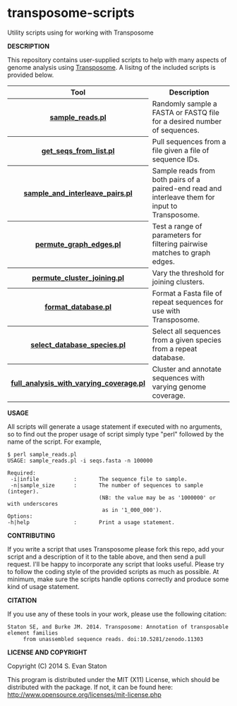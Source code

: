 transposome-scripts
===================

Utility scripts using for working with Transposome

**DESCRIPTION**

This repository contains user-supplied scripts to help with many aspects of genome analysis using [Transposome](https://github.com/sestaton/Transposome). A lisitng of the included scripts is provided below.

<table>
<tr><th>Tool</th><th>Description</th></tr>
<tr><th><a href="https://github.com/sestaton/transposome-scripts/blob/master/sample_reads.pl">sample_reads.pl</a></th><td>Randomly sample a FASTA or FASTQ file for a desired number of sequences.</td></tr>
<tr><th><a href="https://github.com/sestaton/transposome-scripts/blob/master/get_seqs_from_list.pl">get_seqs_from_list.pl</a></th><td>Pull sequences from a file given a file of sequence IDs.</td></tr>
<tr><th><a href="https://github.com/sestaton/transposome-scripts/blob/master/sample_and_interleave_pairs.pl">sample_and_interleave_pairs.pl</a></th><td>Sample reads from both pairs of a paired-end read and interleave them for input to Transposome.</td></tr>
<tr><th><a href="https://github.com/sestaton/transposome-scripts/blob/master/permute_graph_edges.pl">permute_graph_edges.pl</a></th><td>Test a range of parameters for filtering pairwise matches to graph edges.</td></tr>
<tr><th><a href="https://github.com/sestaton/transposome-scripts/blob/master/permute_cluster_joining.pl">permute_cluster_joining.pl</a></th><td>Vary the threshold for joining clusters.</td></tr>
<tr><th><a href="https://github.com/sestaton/transposome-scripts/blob/master/format_database.pl">format_database.pl</a></th><td>Format a Fasta file of repeat sequences for use with Transposome.</td></tr>
<tr><th><a href="https://github.com/sestaton/transposome-scripts/blob/master/select_database_species.pl">select_database_species.pl</a></th><td>Select all sequences from a given species from a repeat database.</td></tr>
<tr><th><a href="https://github.com/sestaton/transposome-scripts/blob/master/full_analysis_with_varying_coverage.pl">full_analysis_with_varying_coverage.pl</a></th><td>Cluster and annotate sequences with varying genome coverage.</td></tr>
</table>

**USAGE**

All scripts will generate a usage statement if executed with no arguments, so to find out the proper usage of script simply type "perl" followed by the name of the script. For example,

    $ perl sample_reads.pl 
    USAGE: sample_reads.pl -i seqs.fasta -n 100000 
    
    Required:
     -i|infile           :       The sequence file to sample.
     -n|sample_size      :       The number of sequences to sample (integer).
                                 (NB: the value may be as '1000000' or with underscores
                                  as in '1_000_000').
    Options:
    -h|help              :       Print a usage statement.

**CONTRIBUTING**

If you write a script that uses Transposome please fork this repo, add your script and a description of it to the table above, and then send a pull request. I'll be happy to incorporate any script that looks useful. Please try to follow the coding style of the provided scripts as much as possible. At minimum, make sure the scripts handle options correctly and produce some kind of usage statement.

**CITATION**

If you use any of these tools in your work, please use the following citation: 

    Staton SE, and Burke JM. 2014. Transposome: Annotation of transposable element families
         from unassembled sequence reads. doi:10.5281/zenodo.11303

**LICENSE AND COPYRIGHT**

Copyright (C) 2014 S. Evan Staton

This program is distributed under the MIT (X11) License, which should be distributed with the package. 
If not, it can be found here: http://www.opensource.org/licenses/mit-license.php